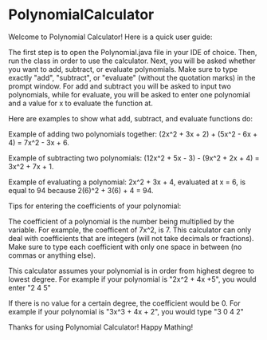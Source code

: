# PolynomialCalculator

Welcome to Polynomial Calculator! Here is a quick user guide:

The first step is to open the Polynomial.java file in your IDE of choice. Then, run the class in order to use the calculator. Next, you will be asked whether you want to add, subtract, or evaluate polynomials. Make sure to type exactly "add", "subtract", or "evaluate" (without the quotation marks) in the prompt window. For add and subtract you will be asked to input two polynomials, while for evaluate, you will be asked to enter one polynomial and a value for x to evaluate the function at.

Here are examples to show what add, subtract, and evaluate functions do:

Example of adding two polynomials together: (2x^2 + 3x + 2) + (5x^2 - 6x + 4) = 7x^2 - 3x + 6.

Example of subtracting two polynomials: (12x^2 + 5x - 3) - (9x^2 + 2x + 4) = 3x^2 + 7x + 1.

Example of evaluating a polynomial: 2x^2 + 3x + 4, evaluated at x = 6, is equal to 94 because 2(6)^2 + 3(6) + 4 = 94.



Tips for entering the coefficients of your polynomial:

The coefficient of a polynomial is the number being multiplied by the variable. 
For example, the coefficent of 7x^2, is 7.
This calculator can only deal with coefficients that are integers (will not take decimals or fractions).
Make sure to type each coefficient with only one space in between (no commas or anything else).

This calculator assumes your polynomial is in order from highest degree to lowest degree.
For example if your polynomial is "2x^2 + 4x +5",
you would enter "2 4 5"

If there is no value for a certain degree, the coefficient would be 0. 
For example if your polynomial is "3x^3 + 4x + 2",
you would type "3 0 4 2"


Thanks for using Polynomial Calculator! Happy Mathing!

